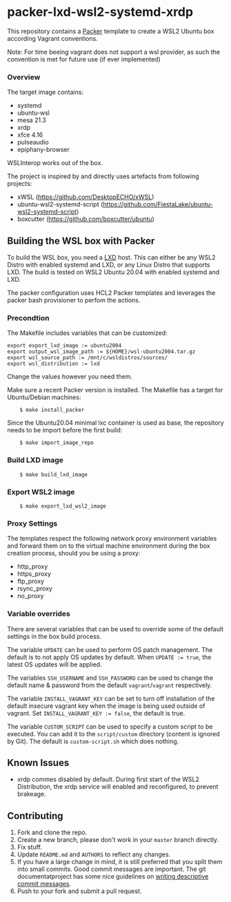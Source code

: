 # packer-lxd-wsl2-systemd-xrdp

This repository contains a [Packer](https://packer.io/) template to create a WSL2 Ubuntu box according Vagrant conventions.

Note: For time beeing vagrant does not support a wsl provider, as such the convention is met for future use (if ever implemented)

### Overview

The target image contains:
- systemd
- ubuntu-wsl
- mesa 21.3
- xrdp 
- xfce 4.16
- pulseaudio
- epiphany-browser

WSLInterop works out of the box.

The project is inspired by and directly uses artefacts from following projects:
- xWSL (https://github.com/DesktopECHO/xWSL)
- ubuntu-wsl2-systemd-script (https://github.com/FiestaLake/ubuntu-wsl2-systemd-script)
- boxcutter (https://github.com/boxcutter/ubuntu)

## Building the WSL box with Packer

To build the WSL box, you need a [LXD](https://linuxcontainers.org) host. This can either be any WSL2 Distro with enabled systemd and LXD, or any Linux Distro that supports LXD. The build is tested on WSL2 Ubuntu 20.04 with enabled systemd and LXD.

The packer configuration uses HCL2 Packer templates and leverages the packer bash provisioner to perfom the actions.

### Precondtion

The Makefile includes variables that can be customized:

```
export export_lxd_image := ubuntu2004
export output_wsl_image_path := ${HOME}/wsl-ubuntu2004.tar.gz
export wsl_source_path := /mnt/c/wsldistros/sources/
export wsl_distribution := lxd
```

Change the values however you need them.

Make sure a recent Packer version is installed. The Makefile has a target for Ubuntu/Debian machines:

```
    $ make install_packer
```
Since the Ubuntu20.04 minimal lxc container is used as base, the repository needs to be import before the first build:

```
    $ make import_image_repo
```

### Build LXD image

```
    $ make build_lxd_image
```

### Export WSL2 image

```
    $ make export_lxd_wsl2_image
```

### Proxy Settings

The templates respect the following network proxy environment variables
and forward them on to the virtual machine environment during the box creation
process, should you be using a proxy:

* http_proxy
* https_proxy
* ftp_proxy
* rsync_proxy
* no_proxy

### Variable overrides

There are several variables that can be used to override some of the default
settings in the box build process. 

The variable `UPDATE` can be used to perform OS patch management.  The
default is to not apply OS updates by default.  When `UPDATE := true`,
the latest OS updates will be applied.

The variables `SSH_USERNAME` and `SSH_PASSWORD` can be used to change the
 default name & password from the default `vagrant`/`vagrant` respectively.

The variable `INSTALL_VAGRANT_KEY` can be set to turn off installation of the
default insecure vagrant key when the image is being used outside of vagrant.
Set `INSTALL_VAGRANT_KEY := false`, the default is true.

The variable `CUSTOM_SCRIPT` can be used to specify a custom script
to be executed. You can add it to the `script/custom` directory (content
is ignored by Git).
The default is `custom-script.sh` which does nothing.

## Known Issues

- xrdp commes disabled by default. During first start of the WSL2 Distribution, the xrdp service will enabled and reconfigured, to prevent brakeage.



## Contributing

1. Fork and clone the repo.
2. Create a new branch, please don't work in your `master` branch directly.
3. Fix stuff.
4. Update `README.md` and `AUTHORS` to reflect any changes.
5. If you have a large change in mind, it is still preferred that you split them into small commits.  Good commit messages are important.  The git documentatproject has some nice guidelines on [writing descriptive commit messages](http://git-scm.com/book/ch5-2.html#Commit-Guidelines).
6. Push to your fork and submit a pull request.

